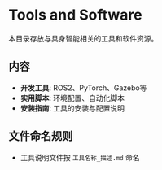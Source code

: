 # Tools and Software

本目录存放与具身智能相关的工具和软件资源。

## 内容
- **开发工具**: ROS2、PyTorch、Gazebo等
- **实用脚本**: 环境配置、自动化脚本
- **安装指南**: 工具的安装与配置说明

## 文件命名规则
- 工具说明文件按 `工具名称_描述.md` 命名